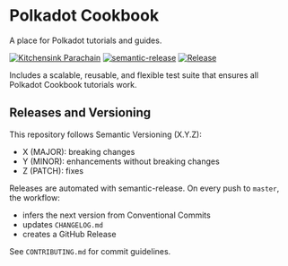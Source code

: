 # Polkadot Cookbook
A place for Polkadot tutorials and guides.

[![Kitchensink Parachain](https://github.com/polkadot-developers/polkadot-docs-tests/actions/workflows/build-kitchensink-parachain.yml/badge.svg)](https://github.com/polkadot-developers/polkadot-docs-tests/actions/workflows/build-kitchensink-parachain.yml)
[![semantic-release](https://img.shields.io/badge/semantic--release-automated-blue?logo=semantic-release)](https://github.com/semantic-release/semantic-release)
[![Release](https://github.com/polkadot-developers/polkadot-cookbook/actions/workflows/release.yml/badge.svg)](https://github.com/polkadot-developers/polkadot-cookbook/actions/workflows/release.yml)

Includes a scalable, reusable, and flexible test suite that ensures all Polkadot Cookbook tutorials work. 

## Releases and Versioning

This repository follows Semantic Versioning (X.Y.Z):

- X (MAJOR): breaking changes
- Y (MINOR): enhancements without breaking changes
- Z (PATCH): fixes

Releases are automated with semantic-release. On every push to `master`, the workflow:

- infers the next version from Conventional Commits
- updates `CHANGELOG.md`
- creates a GitHub Release

See `CONTRIBUTING.md` for commit guidelines.
